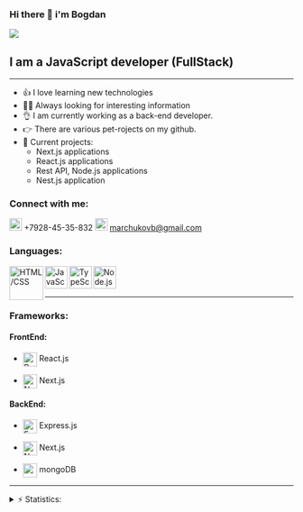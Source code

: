 ### Hi there 👋 i'm Bogdan
![](https://komarev.com/ghpvc/?username=BogdanMarchukov)



## I am a JavaScript developer (FullStack)

---

- 👍 I love learning new technologies
- 🧑‍🎓 Always looking for interesting information
- 👌 I am currently working as a back-end developer.
- 👉 There are various pet-rojects on my github.
- 🔭 Current projects:
    - Next.js applications
    - React.js applications
    - Rest API, Node.js applications
    - Nest.js application

### Connect with me:
<img  alt="phone" width="22px" src="https://i.pinimg.com/originals/74/fe/f2/74fef23e2e02b874f883b8fbd3847cc8.png" />  +7928-45-35-832
<img  alt="phone" width="22px" src="https://avatars.mds.yandex.net/i?id=561fcc9e15a6234ec3ac7ab991e21a40-5869446-images-thumbs&n=13" />  marchukovb@gmail.com


### Languages:
<img src = https://upload.wikimedia.org/wikipedia/commons/thumb/1/10/CSS3_and_HTML5_logos_and_wordmarks.svg/1582px-CSS3_and_HTML5_logos_and_wordmarks.svg.png alt="HTML/CSS" width="60" align="left"/>
<img src = "https://upload.wikimedia.org/wikipedia/commons/thumb/9/99/Unofficial_JavaScript_logo_2.svg/1024px-Unofficial_JavaScript_logo_2.svg.png" alt="JavaScript" width="40" align="left" />
<img src = "https://ui-avatars.com/api/?name=TOMMY+SHELBY&size=500&background=1f4182&color=fff&length=2&font-size=0.4" alt="TypeScript" width="40" align="left" />
<img src = "https://miro.medium.com/max/800/1*bc9pmTiyKR0WNPka2w3e0Q.png" alt="Node.js" width="40" />

---

### Frameworks:
#### FrontEnd:
- <img src = "https://www.phpro.be/media/440/download/react%404x.png?v=2" alt="React.js" width="25" align="center" /> React.js

- <img src = "https://logowiki.net/uploads/logo/n/next-js.svg" alt="Next.js" width="25" align="center" /> Next.js

#### BackEnd:
- <img src = "https://secureservercdn.net/198.71.233.138/bnp.ddd.myftpupload.com/wp-content/uploads/2019/11/expressjs-768x432.jpg" alt="Express.js" width="25" align="center" /> Express.js

- <img src = "https://logowiki.net/uploads/logo/n/next-js.svg" alt="Next.js" width="25" align="center" /> Next.js
- <img src = "https://yt3.ggpht.com/ytc/AKedOLR1ULhkE1KlBnOZi9RLmi2y0zskVvjom1YWwA8S=s900-c-k-c0x00ffffff-no-rj" alt="mongoDB" width="25" align="center" /> mongoDB
---
<details>
  <summary>⚡ Statistics:</summary>
   <img align="left" alt="codeSTACKr's GitHub Stats" src="https://github-readme-stats.vercel.app/api/top-langs/?username=BogdanMarchukov&langs_count=8&layout=compact" />
    <br />
    <img align="left" alt="codeSTACKr's GitHub Stats" src="https://github-readme-stats.vercel.app/api?username=BogdanMarchukov&show_icons=true" />
</details>




